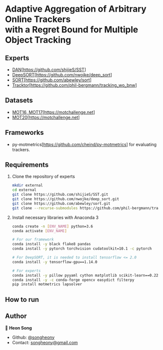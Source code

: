 # Adaptive Aggregation of Arbitrary Online Trackers <br/> with a Regret Bound for Multiple Object Tracking

## Experts

* [DAN](https://arxiv.org/abs/1810.11780)[<https://github.com/shijieS/SST>]
* [DeepSORT](https://arxiv.org/abs/1812.00442)[<https://github.com/nwojke/deep_sort>]
* [SORT](https://arxiv.org/abs/1602.00763)[<https://github.com/abewley/sort>]
* [Tracktor](https://arxiv.org/abs/1903.05625)[<https://github.com/phil-bergmann/tracking_wo_bnw>]

## Datasets

* [MOT16, MOT17](https://arxiv.org/abs/1603.00831)[<https://motchallenge.net>]
* [MOT20](https://arxiv.org/abs/2003.09003)[<https://motchallenge.net>]

## Frameworks

* py-motmetrics[<https://github.com/cheind/py-motmetrics>] for evaluating trackers.

## Requirements

1. Clone the repository of experts

    ```sh
    mkdir external
    cd external
    git clone https://github.com/shijieS/SST.git
    git clone https://github.com/nwojke/deep_sort.git
    git clone https://github.com/abewley/sort.git
    git clone --recurse-submodules https://github.com/phil-bergmann/tracking_wo_bnw.git
    ```

2. Install necessary libraries with Anaconda 3

    ```sh
    conda create -n [ENV_NAME] python=3.6
    conda activate [ENV_NAME]

    # For our framework
    conda install -y black flake8 pandas
    conda install -y pytorch torchvision cudatoolkit=10.1 -c pytorch

    # For DeepSORT, it is needed to install tensorflow <= 2.0
    conda install -y tensorflow-gpu==1.14.0

    # For experts
    conda install -y pillow pyyaml cython matplotlib scikit-learn==0.22.1 scikit-image tqdm numba
    conda install -y -c conda-forge opencv easydict filterpy
    pip install motmetrics lapsolver
    ```

## How to run

## Author

👤 **Heon Song**

* Github: [@songheony](https://github.com/songheony)
* Contact: songheony@gmail.com

